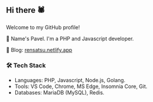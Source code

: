 <!--
![Waves](https://github.com/rensatsu/rensatsu/blob/master/waves.svg)
-->
## Hi there 🕷

Welcome to my GitHub profile!

🔸 Name's Pavel. I'm a PHP and Javascript developer.

🔸 Blog: [rensatsu.netlify.app](https://rensatsu.netlify.app)

### 🛠 Tech Stack
* Languages: PHP, Javascript, Node.js, Golang.
* Tools: VS Code, Chrome, MS Edge, Insomnia Core, Git.
* Databases: MariaDB (MySQL), Redis.

<!--
Some badges:
[![forthebadge](https://forthebadge.com/images/badges/designed-in-ms-paint.svg)](https://forthebadge.com)

-->
